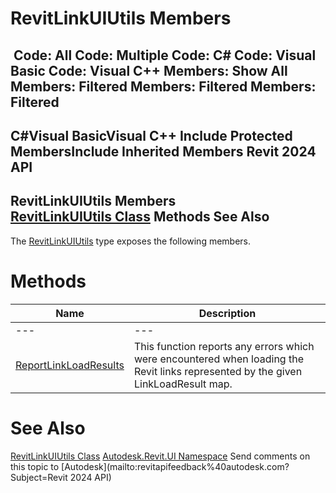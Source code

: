 # RevitLinkUIUtils Members

﻿
 Code: All Code: Multiple Code: C# Code: Visual Basic Code: Visual C++  Members: Show All Members: Filtered Members: Filtered Members: Filtered   
---  
C#Visual BasicVisual C++
Include Protected MembersInclude Inherited Members
Revit 2024 API  
---  
RevitLinkUIUtils Members  
[RevitLinkUIUtils Class](09f5f83f-201a-fb39-5187-24c27bc3ff33.md "RevitLinkUIUtils Class") Methods See Also  
---  
The [RevitLinkUIUtils](09f5f83f-201a-fb39-5187-24c27bc3ff33.md "RevitLinkUIUtils Class") type exposes the following members.
# Methods
| Name | Description |
| --- | --- |
| --- | --- | --- |
| [ReportLinkLoadResults](db7e41b0-bbb0-e8be-a431-be457be78c59.md "ReportLinkLoadResults Method") | This function reports any errors which were encountered when loading the Revit links represented by the given LinkLoadResult map. |

# See Also
[RevitLinkUIUtils Class](09f5f83f-201a-fb39-5187-24c27bc3ff33.md "RevitLinkUIUtils Class")
[Autodesk.Revit.UI Namespace](e86fd90a-8957-02a6-da7f-ced248966e3e.md "Autodesk.Revit.UI Namespace")
Send comments on this topic to [Autodesk](mailto:revitapifeedback%40autodesk.com?Subject=Revit 2024 API)